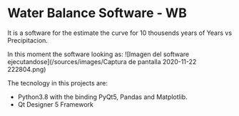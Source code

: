 # Water Balance Software - WB
It is a software for the estimate the curve for 10 thousends years of Years vs Precipitacion.

In this moment the software looking as:
![Imagen del software ejecutandose](/sources/images/Captura de pantalla 2020-11-22 222804.png)

The tecnology in this projects are:
* Python3.8 with the binding PyQt5, Pandas and Matplotlib.
* Qt Designer 5 Framework
